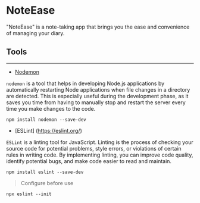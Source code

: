 # NoteEase
"NoteEase" is a note-taking app that brings you the ease and convenience of managing your diary.

## Tools
___

- [Nodemon](https://nodemon.io/)

`nodemon` is a tool that helps in developing Node.js applications by automatically restarting Node applications when file changes in a directory are detected. This is especially useful during the development phase, as it saves you time from having to manually stop and restart the server every time you make changes to the code.

```
npm install nodemon --save-dev

```

- [ESLint] (https://eslint.org/)

`ESLint` is a linting tool for JavaScript. Linting is the process of checking your source code for potential problems, style errors, or violations of certain rules in writing code. By implementing linting, you can improve code quality, identify potential bugs, and make code easier to read and maintain.

```
npm install eslint --save-dev

```
> Configure before use

```
npx eslint --init

```
